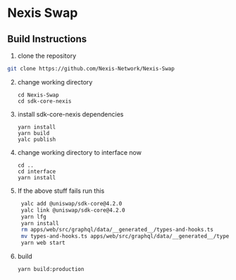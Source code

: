 # Nexis Swap

## Build Instructions

1. clone the repository
  ```bash
  git clone https://github.com/Nexis-Network/Nexis-Swap
  ```
2. change working directory
   ```
   cd Nexis-Swap
   cd sdk-core-nexis
   ```
3. install sdk-core-nexis dependencies
   ```
   yarn install
   yarn build
   yalc publish
   ```
4. change working directory to interface now
   ```
   cd ..
   cd interface
   yarn install
   ```

5. If the above stuff fails run this
    ```bash
     yalc add @uniswap/sdk-core@4.2.0
     yalc link @uniswap/sdk-core@4.2.0
     yarn lfg
     yarn install
     rm apps/web/src/graphql/data/__generated__/types-and-hooks.ts
     mv types-and-hooks.ts apps/web/src/graphql/data/__generated__/types-and-hooks.ts
     yarn web start
    ```
6. build
   ```
   yarn build:production
   ```

